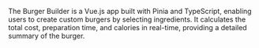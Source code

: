 The Burger Builder is a Vue.js app built with Pinia and TypeScript, enabling users to create custom burgers by selecting ingredients. It calculates the total cost, preparation time, and calories in real-time, providing a detailed summary of the burger.
